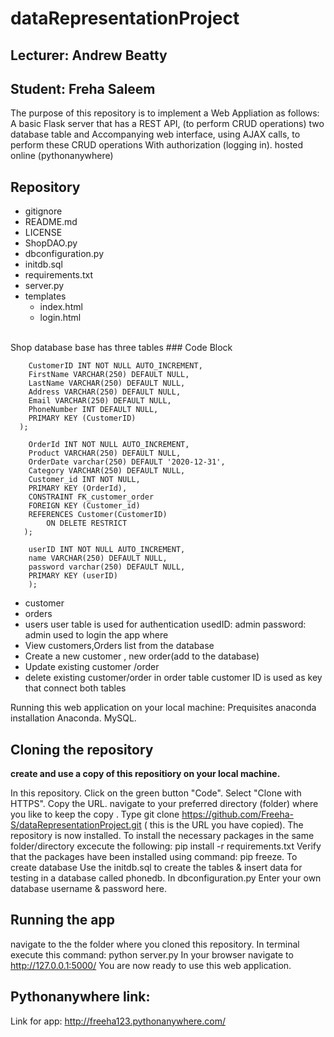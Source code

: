 # dataRepresentationProject
## Lecturer: Andrew Beatty
## Student: Freha Saleem
The purpose of this repository is to implement a Web Appliation as follows:
A basic Flask server that has a REST API, (to perform CRUD operations) two database table and Accompanying web interface, using AJAX calls, to perform these CRUD operations With authorization (logging in). hosted online (pythonanywhere)

## Repository
- gitignore
- README.md
- LICENSE
- ShopDAO.py
- dbconfiguration.py
- initdb.sql
- requirements.txt
- server.py
- templates
  - index.html
  - login.html
<br>
Shop database base has three tables
### Code Block

~~~~ CREATE TABLE Customer(
	CustomerID INT NOT NULL AUTO_INCREMENT,
   	FirstName VARCHAR(250) DEFAULT NULL,
	LastName VARCHAR(250) DEFAULT NULL,
   	Address VARCHAR(250) DEFAULT NULL,
   	Email VARCHAR(250) DEFAULT NULL,
   	PhoneNumber INT DEFAULT NULL,
   	PRIMARY KEY (CustomerID)
  );
~~~~

~~~~ CREATE TABLE Orders(
	OrderId INT NOT NULL AUTO_INCREMENT,
	Product VARCHAR(250) DEFAULT NULL,
	OrderDate varchar(250) DEFAULT '2020-12-31',
	Category VARCHAR(250) DEFAULT NULL,
	Customer_id INT NOT NULL,
	PRIMARY KEY (OrderId),
	CONSTRAINT FK_customer_order
   	FOREIGN KEY (Customer_id)
   	REFERENCES Customer(CustomerID)
      	ON DELETE RESTRICT
   ); 
~~~~  

~~~~CREATE TABLE Users(
	userID INT NOT NULL AUTO_INCREMENT,
   	name VARCHAR(250) DEFAULT NULL,
   	password varchar(250) DEFAULT NULL,
   	PRIMARY KEY (userID)
   	);
~~~~
- customer
- orders
- users
user table is used for authentication
usedID: admin 
password: admin
used to login the app
where
- View customers,Orders list from the database
- Create a new customer , new order(add to the database)
- Update existing customer /order
- delete existing customer/order
in order table customer ID is used as key that connect both tables

Running this web application on your local machine:
Prequisites
anaconda installation Anaconda.
MySQL.

## Cloning the repository
**create and use a copy of this repositiory on your local machine.**

In this repository.
Click on the green button "Code". Select "Clone with HTTPS". Copy the URL.
navigate to your preferred directory (folder) where you like to keep the copy .
Type git clone  https://github.com/Freeha-S/dataRepresentationProject.git ( this is the URL you have copied).
The repository is now installed.
To install the necessary packages in the same folder/directory excecute the following: pip install -r requirements.txt
Verify that the packages have been installed using command: pip freeze.
To create database Use the initdb.sql to create the tables & insert data for testing in a database called phonedb.
In dbconfiguration.py Enter your own database username & password here.
## Running the app
navigate to the the folder where you cloned this repository.
In terminal execute this command: python server.py
In your browser navigate to http://127.0.0.1:5000/
You are now ready to use this web application.
## Pythonanywhere link:
Link for app: http://freeha123.pythonanywhere.com/
